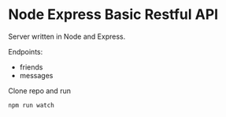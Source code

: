 
# Node Express Basic Restful API

Server written in Node and Express.

Endpoints:
- friends
- messages

Clone repo and run

```
npm run watch
```